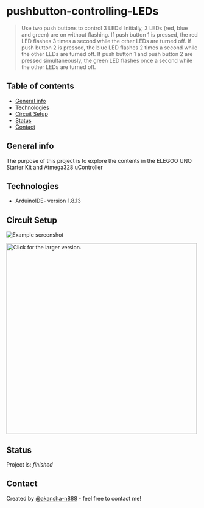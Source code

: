 # pushbutton-controlling-LEDs
> Use two push buttons to control 3 LEDs! Initially, 3 LEDs (red, blue and green) are on without flashing. 
> If push button 1 is pressed, the red LED flashes 3 times a second while the other LEDs are turned off.
> If push button 2 is pressed, the blue LED flashes 2 times a second while the other LEDs are turned off.
> If push button 1 and push button 2 are pressed simultaneously, the green LED flashes once a second while the other LEDs are turned off.

## Table of contents
* [General info](#general-info)
* [Technologies](#technologies)
* [Circuit Setup](#circuit-setup)
* [Status](#status)
* [Contact](#contact)

## General info
The purpose of this project is to explore the contents in the ELEGOO UNO Starter Kit and Atmega328 uController

## Technologies
* ArduinoIDE- version 1.8.13

## Circuit Setup
![Example screenshot](https://drive.google.com/file/d/1JxxP_dH9JmOkSSWAPAQyfTwF9ViWnUOR/view?usp=sharing)

<a href="https://drive.google.com/uc?export=view&id=1JxxP_dH9JmOkSSWAPAQyfTwF9ViWnUOR"><img src="https://drive.google.com/uc?export=view&id=1JxxP_dH9JmOkSSWAPAQyfTwF9ViWnUOR" style="width: 500px; max-width: 100%; height: auto" title="Click for the larger version." /></a>

## Status
Project is: _finished_

## Contact
Created by [@akansha-n888](https://www.linkedin.com/in/akansha-nagar/) - feel free to contact me!
